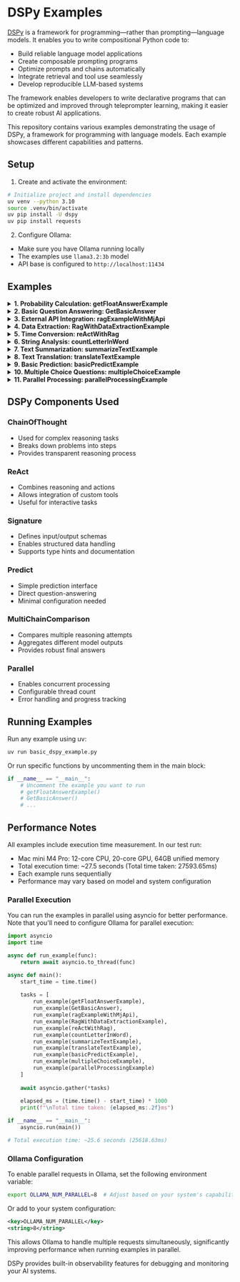 # DSPy Examples

[DSPy](https://dspy.ai/) is a framework for programming—rather than prompting—language models. It enables you to write compositional Python code to:

- Build reliable language model applications
- Create composable prompting programs
- Optimize prompts and chains automatically
- Integrate retrieval and tool use seamlessly
- Develop reproducible LLM-based systems

The framework enables developers to write declarative programs that can be optimized and improved through teleprompter learning, making it easier to create robust AI applications.

This repository contains various examples demonstrating the usage of DSPy, a framework for programming with language models. Each example showcases different capabilities and patterns.

## Setup

1. Create and activate the environment:
```bash
# Initialize project and install dependencies
uv venv --python 3.10
source .venv/bin/activate
uv pip install -U dspy
uv pip install requests
```

2. Configure Ollama:
- Make sure you have Ollama running locally
- The examples use `llama3.2:3b` model
- API base is configured to `http://localhost:11434`

## Examples

<details>
<summary><strong>1. Probability Calculation: getFloatAnswerExample</strong></summary>

```
Question: "Three dice are tossed. What is the probability that the sum equals 3?"
Answer: 0.00462963
```
Implementation ([`getFloatAnswerExample`](basic_dspy_example.py#L17-L22))
- Uses `ChainOfThought` for mathematical reasoning
- Returns floating-point probability value
- Simple one-step calculation with direct output
</details>

<details>
<summary><strong>2. Basic Question Answering: GetBasicAnswer</strong></summary>

```
Question: "Turkey is a country in which continent?"
Answer: "Europe"
Reasoning: "The continent that Turkey is located on can be determined by considering its geographical position."
```
Implementation ([`GetBasicAnswer`](basic_dspy_example.py#L25-L38))
- Uses `dspy.Signature` to define input/output structure
- Provides factoid answers with reasoning
- Demonstrates basic question-answering pattern
</details>

<details>
<summary><strong>3. External API Integration: ragExampleWithMjApi</strong></summary>

```
Question: "What is the github repo of the Mj API?"
Answer: "The GitHub repository of the Mj API is https://s.akgns.com/3Aw"
```
Implementation ([`ragExampleWithMjApi`](basic_dspy_example.py#L41-L47))
- Fetches data from mj.akgns.com
- Uses RAG (Retrieval Augmented Generation)
- Processes external API response as context
</details>

<details>
<summary><strong>4. Data Extraction: RagWithDataExtractionExample</strong></summary>

```
Page Size: 20
Interval Minutes: 60
Total Images: 400
```
Implementation ([`RagWithDataExtractionExample`](basic_dspy_example.py#L50-L65))
- Extracts structured data from API response
- Defines specific output fields with types
- Uses `dspy.Signature` for schema definition
</details>

<details>
<summary><strong>5. Time Conversion: reActWithRag</strong></summary>

```
Interval in minutes: 60
Interval in seconds: 3600
```
Implementation ([`reActWithRag`](basic_dspy_example.py#L68-L85))
- Uses ReAct pattern with custom math tool
- Combines API data with calculation
- Demonstrates tool integration
</details>

<details>
<summary><strong>6. String Analysis: countLetterInWord</strong></summary>

```
Word: "strawberry"
Letter 'r' count: 3
```
Implementation ([`countLetterInWord`](basic_dspy_example.py#L88-L113))
- Custom tool for letter counting
- Uses ReAct for simple text analysis
- Shows basic tool usage pattern
</details>

<details>
<summary><strong>7. Text Summarization: summarizeTextExample</strong></summary>

```
Input: Long text about DSPy framework
Output: Concise summary of DSPy's key features
```
Implementation ([`summarizeTextExample`](basic_dspy_example.py#L119-L133))
- Uses `ChainOfThought` for text summarization
- Processes multi-sentence input text
- Generates concise, coherent summaries
</details>

<details>
<summary><strong>8. Text Translation: translateTextExample</strong></summary>

```
Input: "Hello, world! DSPy is a great tool for building AI applications."
Output: Merhaba dünya! DSPy, yapay zeka uygulamaları geliştirmek için harika bir araçtır.
```
Implementation ([`translateTextExample`](basic_dspy_example.py#L136-L144))
- Translates text to specified target language
- Uses `ChainOfThought` for accurate translation
- Maintains context and meaning
</details>

<details>
<summary><strong>9. Basic Prediction: basicPredictExample</strong></summary>

```
Question: "What is the capital of Germany?"
Answer: "Berlin"
```
Implementation ([`basicPredictExample`](basic_dspy_example.py#L147-L151))
- Simple question-answering using `dspy.Predict`
- Direct prediction without complex reasoning
- Demonstrates basic model usage
</details>

<details>
<summary><strong>10. Multiple Choice Questions: multipleChoiceExample</strong></summary>

```
Question: "Which planet is known as the Red Planet?"
Options: A) Venus, B) Mars, C) Jupiter, D) Saturn
```
Implementation ([`multipleChoiceExample`](basic_dspy_example.py#L154-L177))
- Custom `MultipleChoice` signature
- Uses `dspy.MultiChainComparison` and `dspy.Predict` for robust answers
- Provides reasoning for selected answer
</details>

<details>
<summary><strong>11. Parallel Processing: parallelProcessingExample</strong></summary>

```
Input: Multiple text snippets
Output: Category for each text
```
Implementation ([`parallelProcessingExample`](basic_dspy_example.py#L180-L195))
- Processes multiple inputs in parallel
- Uses `dspy.Parallel` for efficient execution
- Demonstrates batch processing capabilities
</details>

## DSPy Components Used

### ChainOfThought
- Used for complex reasoning tasks
- Breaks down problems into steps
- Provides transparent reasoning process

### ReAct
- Combines reasoning and actions
- Allows integration of custom tools
- Useful for interactive tasks

### Signature
- Defines input/output schemas
- Enables structured data handling
- Supports type hints and documentation

### Predict
- Simple prediction interface
- Direct question-answering
- Minimal configuration needed

### MultiChainComparison
- Compares multiple reasoning attempts
- Aggregates different model outputs
- Provides robust final answers

### Parallel
- Enables concurrent processing
- Configurable thread count
- Error handling and progress tracking

## Running Examples

Run any example using uv:
```bash
uv run basic_dspy_example.py
```

Or run specific functions by uncommenting them in the main block:
```python
if __name__ == "__main__":
    # Uncomment the example you want to run
    # getFloatAnswerExample()
    # GetBasicAnswer()
    # ...
```

## Performance Notes

All examples include execution time measurement. In our test run:
- Mac mini M4 Pro: 12-core CPU, 20-core GPU, 64GB unified memory
- Total execution time: ~27.5 seconds (Total time taken: 27593.65ms)
- Each example runs sequentially
- Performance may vary based on model and system configuration

### Parallel Execution
You can run the examples in parallel using asyncio for better performance. Note that you'll need to configure Ollama for parallel execution:

```python
import asyncio
import time

async def run_example(func):
    return await asyncio.to_thread(func)

async def main():
    start_time = time.time()
    
    tasks = [
        run_example(getFloatAnswerExample),
        run_example(GetBasicAnswer),
        run_example(ragExampleWithMjApi),
        run_example(RagWithDataExtractionExample),
        run_example(reActWithRag),
        run_example(countLetterInWord),
        run_example(summarizeTextExample),
        run_example(translateTextExample),
        run_example(basicPredictExample),
        run_example(multipleChoiceExample),
        run_example(parallelProcessingExample)
    ]
    
    await asyncio.gather(*tasks)
    
    elapsed_ms = (time.time() - start_time) * 1000
    print(f"\nTotal time taken: {elapsed_ms:.2f}ms")

if __name__ == "__main__":
    asyncio.run(main())

# Total execution time: ~25.6 seconds (25618.63ms)
```

### Ollama Configuration
To enable parallel requests in Ollama, set the following environment variable:
```bash
export OLLAMA_NUM_PARALLEL=8  # Adjust based on your system's capabilities
```

Or add to your system configuration:
```xml
<key>OLLAMA_NUM_PARALLEL</key>
<string>8</string>
```
This allows Ollama to handle multiple requests simultaneously, significantly improving performance when running examples in parallel.

DSPy provides built-in observability features for debugging and monitoring your AI systems. 
